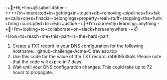 -+👋+Hi,+I’m+@isabel-45her
-++++I’m+interested+in+getting+in+touch+db+removing+pipelines+fix+fake+calls+ones+finacial+belongings+property+real+stuff+stopping+the+funk+bring+currupted+to+real+Justice
-+🌱+I’m+currently+learning+anything
-+💞️+I’m+looking+to+collaborate+on+slack+here+anywhere
-+📫+How+to+reach+me+this+part+is+the+hard+part

<!---
isabel-45her/isabel-45her is a ✨ special ✨ repository because its `README.md` (this file) appears on your GitHub profile.
You can click the Preview link to take a look at your changes.
--->


1. Create a TXT record in your DNS configuration for the following hostname: _github-challenge-Acme-C.travieso.top
2. Use this code for the value of the TXT record: d4909538a8. Please note that the code will expire in 7 days.
3. Wait until your DNS configuration changes. This could take up to 72 hours to propagate.















